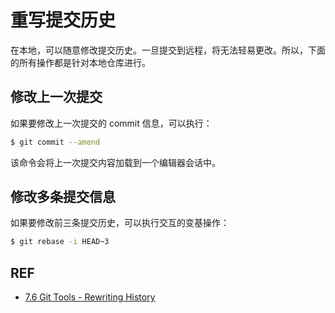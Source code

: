 # 重写提交历史

在本地，可以随意修改提交历史。一旦提交到远程，将无法轻易更改。所以，下面的所有操作都是针对本地仓库进行。

## 修改上一次提交

如果要修改上一次提交的 commit 信息，可以执行：

```sh
$ git commit --amend
```

该命令会将上一次提交内容加载到一个编辑器会话中。

## 修改多条提交信息

如果要修改前三条提交历史，可以执行交互的变基操作：

```sh
$ git rebase -i HEAD~3
```

## REF

- [7.6 Git Tools - Rewriting History][rewrite]

[rewrite]: https://git-scm.com/book/en/v2/Git-Tools-Rewriting-History
